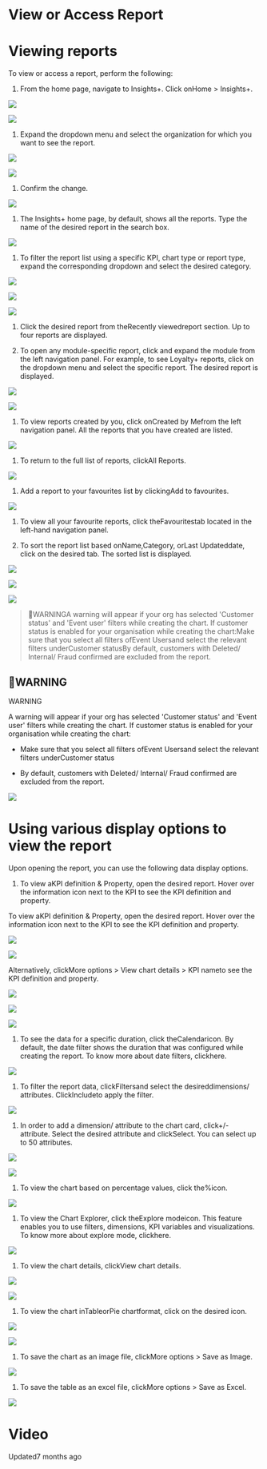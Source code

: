 # View or Access Report

# Viewing reports

To view or access a report, perform the following:

1. From the home page, navigate to Insights+. Click onHome > Insights+.

![](https://files.readme.io/616965d-Accessing_insights_for_viewing_reports.png)

![](https://usercontent.clueso.io/64d06f10-2e0e-40ec-b636-a868315fe5a6/1e469781-7441-415d-ab19-9fbf34e04777/7000682a-fc11-431f-8eb5-237c3d1212fa/images/ad3ef7ea-7e4a-4e4e-b0a2-675346e0195f.png)

1. Expand the dropdown menu and select the organization for which you want to see the report.

![](https://usercontent.clueso.io/64d06f10-2e0e-40ec-b636-a868315fe5a6/1e469781-7441-415d-ab19-9fbf34e04777/7000682a-fc11-431f-8eb5-237c3d1212fa/images/489c89a5-8a45-4a4d-830f-aa9fee4bb80f.png)

![](https://usercontent.clueso.io/64d06f10-2e0e-40ec-b636-a868315fe5a6/1e469781-7441-415d-ab19-9fbf34e04777/7000682a-fc11-431f-8eb5-237c3d1212fa/images/2545cdda-7337-4a38-a65b-4546445ec59a.png)

1. Confirm the change.

![](https://usercontent.clueso.io/64d06f10-2e0e-40ec-b636-a868315fe5a6/1e469781-7441-415d-ab19-9fbf34e04777/7000682a-fc11-431f-8eb5-237c3d1212fa/images/66c0def8-c541-451d-936d-700624439d0a.png)

1. The Insights+ home page, by default, shows all the reports. Type the name of the desired report in the search box.

![](https://usercontent.clueso.io/64d06f10-2e0e-40ec-b636-a868315fe5a6/6ad96931-a625-4f3f-9048-8b183632ae71/fe3f4ec8-5bb3-4ffd-b1ed-7500532abe6d/images/a34df3be-5364-493f-91b4-983d25968fbe.png)

1. To filter the report list using a specific KPI, chart type or report type, expand the corresponding dropdown and select the desired category.

![](https://usercontent.clueso.io/64d06f10-2e0e-40ec-b636-a868315fe5a6/6ad96931-a625-4f3f-9048-8b183632ae71/fe3f4ec8-5bb3-4ffd-b1ed-7500532abe6d/images/407dbb0b-4be9-4b40-9ba4-cc5c2613ffa0.png)

![](https://usercontent.clueso.io/64d06f10-2e0e-40ec-b636-a868315fe5a6/6ad96931-a625-4f3f-9048-8b183632ae71/fe3f4ec8-5bb3-4ffd-b1ed-7500532abe6d/images/d792bec4-8cf4-4c51-850e-3cc1262f2912.png)

![](https://usercontent.clueso.io/64d06f10-2e0e-40ec-b636-a868315fe5a6/6ad96931-a625-4f3f-9048-8b183632ae71/fe3f4ec8-5bb3-4ffd-b1ed-7500532abe6d/images/8e85f695-c7dd-450e-9c97-dd91e727fbf8.png)

1. Click the desired report from theRecently viewedreport section. Up to four reports are displayed.

2. To open any module-specific report, click and expand the module from the left navigation panel. For example, to see Loyalty+ reports, click on the dropdown menu and select the specific report. The desired report is displayed.

![](https://usercontent.clueso.io/64d06f10-2e0e-40ec-b636-a868315fe5a6/6ad96931-a625-4f3f-9048-8b183632ae71/fe3f4ec8-5bb3-4ffd-b1ed-7500532abe6d/images/65e9624c-3d3b-42a4-83f3-742f66168de9.png)

![](https://usercontent.clueso.io/64d06f10-2e0e-40ec-b636-a868315fe5a6/6ad96931-a625-4f3f-9048-8b183632ae71/fe3f4ec8-5bb3-4ffd-b1ed-7500532abe6d/images/b4d954ed-72d5-41a1-9947-cfc3d15f6dc5.png)

1. To view reports created by you, click onCreated by Mefrom the left navigation panel. All the reports that you have created are listed.

![](https://usercontent.clueso.io/64d06f10-2e0e-40ec-b636-a868315fe5a6/6ad96931-a625-4f3f-9048-8b183632ae71/fe3f4ec8-5bb3-4ffd-b1ed-7500532abe6d/images/a36db7e7-a021-46b6-8ba5-12a1241d24f8.png)

1. To return to the full list of reports, clickAll Reports.

![](https://usercontent.clueso.io/64d06f10-2e0e-40ec-b636-a868315fe5a6/6ad96931-a625-4f3f-9048-8b183632ae71/fe3f4ec8-5bb3-4ffd-b1ed-7500532abe6d/images/a50c0dcb-c33f-41a8-9c2e-6db29f8aa385.png)

1. Add a report to your favourites list by clickingAdd to favourites.

![](https://usercontent.clueso.io/64d06f10-2e0e-40ec-b636-a868315fe5a6/6ad96931-a625-4f3f-9048-8b183632ae71/fe3f4ec8-5bb3-4ffd-b1ed-7500532abe6d/images/8f514248-e23e-4262-8b36-1574cb7f50f7.png)

1. To view all your favourite reports, click theFavouritestab located in the left-hand navigation panel.

2. To sort the report list based onName,Category, orLast Updateddate, click on the desired tab. The sorted list is displayed.

![](https://usercontent.clueso.io/64d06f10-2e0e-40ec-b636-a868315fe5a6/1e469781-7441-415d-ab19-9fbf34e04777/7000682a-fc11-431f-8eb5-237c3d1212fa/images/ce812f20-0f9a-4a97-aaf5-15b09f4f9a4b.png)

![](https://files.readme.io/dc13542-Sort_by_category.png)

![](https://usercontent.clueso.io/64d06f10-2e0e-40ec-b636-a868315fe5a6/1e469781-7441-415d-ab19-9fbf34e04777/7000682a-fc11-431f-8eb5-237c3d1212fa/images/277b7bb6-6819-4899-a72f-2f45845f0a66.png)

> 🚧WARNINGA warning will appear if your org has selected 'Customer status' and 'Event user' filters while creating the chart. If customer status is enabled for your organisation while creating the chart:Make sure that you select all filters ofEvent Usersand select the relevant filters underCustomer statusBy default, customers with Deleted/ Internal/ Fraud confirmed are excluded from the report.

## 🚧WARNING

WARNING

A warning will appear if your org has selected 'Customer status' and 'Event user' filters while creating the chart. If customer status is enabled for your organisation while creating the chart:

- Make sure that you select all filters ofEvent Usersand select the relevant filters underCustomer status

- By default, customers with Deleted/ Internal/ Fraud confirmed are excluded from the report.

![](https://files.readme.io/b51ae75-Warning_Customer_status.png)

# Using various display options to view the report

Upon opening the report, you can use the following data display options.

1. To view aKPI definition & Property, open the desired report. Hover over the information icon next to the KPI to see the KPI definition and property.

To view aKPI definition & Property, open the desired report. Hover over the information icon next to the KPI to see the KPI definition and property.

![](https://usercontent.clueso.io/64d06f10-2e0e-40ec-b636-a868315fe5a6/02d973ec-735d-4f5d-8c32-5bfa47115b79/7e2c885a-ac76-48c7-8efe-dfede4a01bc6/images/a18f308a-f5dd-481a-b9ab-6f5917e9d017.png)

![](https://files.readme.io/c133de2-KPI_definition.png)

Alternatively, clickMore options > View chart details > KPI nameto see the KPI definition and property.

![](https://usercontent.clueso.io/64d06f10-2e0e-40ec-b636-a868315fe5a6/02d973ec-735d-4f5d-8c32-5bfa47115b79/7e2c885a-ac76-48c7-8efe-dfede4a01bc6/images/10c86fdc-1eb7-4512-a061-36c07a6a908e.png)

![](https://usercontent.clueso.io/64d06f10-2e0e-40ec-b636-a868315fe5a6/02d973ec-735d-4f5d-8c32-5bfa47115b79/7e2c885a-ac76-48c7-8efe-dfede4a01bc6/images/0c1b2e16-db83-47a4-b36b-a3b2ad68721d.png)

![](https://usercontent.clueso.io/64d06f10-2e0e-40ec-b636-a868315fe5a6/02d973ec-735d-4f5d-8c32-5bfa47115b79/7e2c885a-ac76-48c7-8efe-dfede4a01bc6/images/0377fd15-8b66-4e05-907d-8332a6efb379.png)

1. To see the data for a specific duration, click theCalendaricon. By default, the date filter shows the duration that was configured while creating the report. To know more about date filters, clickhere.

![](https://usercontent.clueso.io/64d06f10-2e0e-40ec-b636-a868315fe5a6/02d973ec-735d-4f5d-8c32-5bfa47115b79/7e2c885a-ac76-48c7-8efe-dfede4a01bc6/images/799470c4-c95a-4cb5-a8a2-3529cfc40086.png)

1. To filter the report data, clickFiltersand select the desireddimensions/ attributes. ClickIncludeto apply the filter.

![](https://usercontent.clueso.io/64d06f10-2e0e-40ec-b636-a868315fe5a6/02d973ec-735d-4f5d-8c32-5bfa47115b79/7e2c885a-ac76-48c7-8efe-dfede4a01bc6/images/4b0dd442-9eff-484c-bcfc-9c80bdc67749.png)

1. In order to add a dimension/ attribute to the chart card, click+/- attribute. Select the desired attribute and clickSelect. You can select up to 50 attributes.

![](https://usercontent.clueso.io/64d06f10-2e0e-40ec-b636-a868315fe5a6/02d973ec-735d-4f5d-8c32-5bfa47115b79/7e2c885a-ac76-48c7-8efe-dfede4a01bc6/images/4d0f9d5b-474b-46ee-b596-01ae8d60711c.png)

![](https://usercontent.clueso.io/64d06f10-2e0e-40ec-b636-a868315fe5a6/02d973ec-735d-4f5d-8c32-5bfa47115b79/7e2c885a-ac76-48c7-8efe-dfede4a01bc6/images/96161cb8-1e51-4ea4-86b7-5f5b8adbeaec.png)

1. To view the chart based on percentage values, click the%icon.

![](https://usercontent.clueso.io/64d06f10-2e0e-40ec-b636-a868315fe5a6/02d973ec-735d-4f5d-8c32-5bfa47115b79/7e2c885a-ac76-48c7-8efe-dfede4a01bc6/images/c5c441a9-0520-48c0-bbd0-85c35e1ee1b2.png)

1. To view the Chart Explorer, click theExplore modeicon. This feature enables you to use filters, dimensions, KPI variables and visualizations. To know more about explore mode, clickhere.

![](https://usercontent.clueso.io/64d06f10-2e0e-40ec-b636-a868315fe5a6/02d973ec-735d-4f5d-8c32-5bfa47115b79/7e2c885a-ac76-48c7-8efe-dfede4a01bc6/images/364cfdc8-3236-478c-93cf-b5b048c5f210.png)

1. To view the chart details, clickView chart details.

![](https://usercontent.clueso.io/64d06f10-2e0e-40ec-b636-a868315fe5a6/02d973ec-735d-4f5d-8c32-5bfa47115b79/7e2c885a-ac76-48c7-8efe-dfede4a01bc6/images/40b483bf-2545-48a1-ae5e-e2ff50f4ab3b.png)

![](https://usercontent.clueso.io/64d06f10-2e0e-40ec-b636-a868315fe5a6/02d973ec-735d-4f5d-8c32-5bfa47115b79/7e2c885a-ac76-48c7-8efe-dfede4a01bc6/images/dd473f98-8b18-4e4d-94c3-8233a5ba66e2.png)

1. To view the chart inTableorPie chartformat, click on the desired icon.

![](https://usercontent.clueso.io/64d06f10-2e0e-40ec-b636-a868315fe5a6/02d973ec-735d-4f5d-8c32-5bfa47115b79/7e2c885a-ac76-48c7-8efe-dfede4a01bc6/images/9391e806-b819-42ef-a7e1-b15a55f7cee4.png)

![](https://usercontent.clueso.io/64d06f10-2e0e-40ec-b636-a868315fe5a6/02d973ec-735d-4f5d-8c32-5bfa47115b79/7e2c885a-ac76-48c7-8efe-dfede4a01bc6/images/bbde6436-4155-4f91-b119-4bf9ed37d795.png)

1. To save the chart as an image file, clickMore options > Save as Image.

![](https://files.readme.io/109c7ec-Save_as_Image.png)

1. To save the table as an excel file, clickMore options > Save as Excel.

![](https://files.readme.io/5c52dc6-Save_as_Excel.png)

# Video

Updated7 months ago
